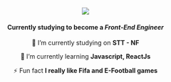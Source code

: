 <h1 align="center">
    <img src="https://readme-typing-svg.herokuapp.com/?font=Righteous&size=35&center=true&vCenter=true&width=500&height=70&duration=4500&lines=Hi+There!+👋;+I'm+Muhammad+Fadhillah!;" />
</h1>

<h4 align="center">Currently studying to become a <i>Front-End Engineer</i></h4>

<div align="center">
 
 🔭 I’m currently studying on **STT - NF**
 
 🌱 I’m currently learning **Javascript, ReactJs**

⚡ Fun fact **I really like Fifa and E-Football games**

 </div> 
